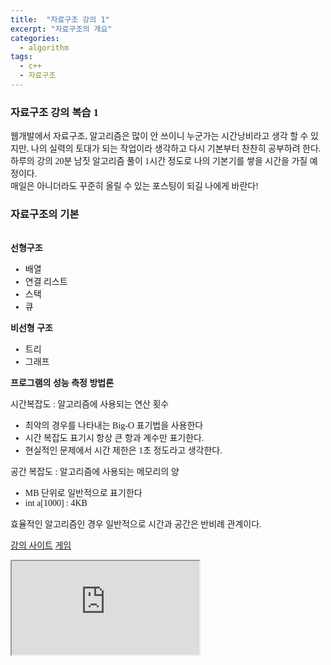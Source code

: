 ```yaml
---
title:  "자료구조 강의 1"
excerpt: "자료구조의 개요"
categories: 
  - algorithm
tags:
  - c++
  - 자료구조
---
```


<style>
@font-face { font-family: 'IBMPlexSansKR-Regular';
   src: url('https://cdn.jsdelivr.net/gh/projectnoonnu/noonfonts_20-07@1.0/IBMPlexSansKR-Regular.woff') format('woff'); font-weight: normal; font-style: normal; }
body, a, h3, h4,h1{
font-family: 'IBMPlexSansKR-Regular';
}
</style>

<h3>자료구조 강의 복습 1</h3>

<p>웹개발에서 자료구조, 알고리즘은 많이 안 쓰이니 누군가는 시간낭비라고 생각 할 수 있지만,
나의 실력의 토대가 되는 작업이라 생각하고 다시 기본부터 찬찬히 공부하려 한다.<br>
하루의 강의 20분 남짓 알고리즘 풀이 1시간 정도로 나의 기본기를 쌓을 시간을 가질 예정이다.<br>
매일은 아니더라도 꾸준히 올릴 수 있는 포스팅이 되길 나에게 바란다!
</p>


<h3>자료구조의 기본</h3><br>
<b>선형구조</b>
<ul>
<li>배열</li>
<li>연결 리스트</li>
<li>스택</li>
<li>큐</li>
</ul>

<b>비선형 구조</b>
<ul>
<li>트리</li>
<li>그래프</li>
</ul>

<b>프로그램의 성능 측정 방법론</b>

<p>시간복잡도 : 알고리즘에 사용되는 연산 횟수</p>
<ul>
<li>최악의 경우를 나타내는 Big-O 표기법을 사용한다</li>
<li>시간 복잡도 표기시 항상 큰 항과 계수만 표기한다.</li>
<li>현실적인 문제에서 시간 제한은 1초 정도라고 생각한다.</li>
</ul>

<p>공간 복잡도 : 알고리즘에 사용되는 메모리의 양</p>
<ul>
<li>MB 단위로 일반적으로 표기한다</li>
<li>int a[1000] : 4KB</li>
</ul>
<p>효율적인 알고리즘인 경우 일반적으로 시간과 공간은 반비례 관계이다.</p>


<a href="https://www.fastcampus.co.kr/">강의 사이트</a>
<a href="http://zempie.fromthered.com/zempie/app/#/play/4q5k8rwy8yr">게임</a>

<iframe src="http://zempie.fromthered.com/zempie/app/#/play/4q5k8rwy8yr"/>


```c++
//O(n)의 시간 복잡도
int main(void){
	int a,b;

	cin >> a >> b;
	int sum = 1;

	for(int i = 0; i <b ; i++){ //i가 b만큼 반복한다는 의미
		sum *= a;
	}

	cout << sum;
}

```


